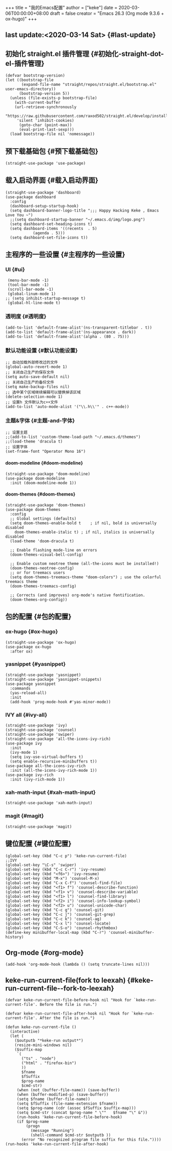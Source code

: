 +++
title = "我的Emacs配置"
author = ["keke"]
date = 2020-03-06T00:00:00+08:00
draft = false
creator = "Emacs 26.3 (Org mode 9.3.6 + ox-hugo)"
+++

## last update:<span class="timestamp-wrapper"><span class="timestamp">&lt;2020-03-14 Sat&gt;</span></span> {#last-update}


## 初始化 straight.el 插件管理 {#初始化-straight-dot-el-插件管理}

```emacs-lisp
(defvar bootstrap-version)
(let ((bootstrap-file
       (expand-file-name "straight/repos/straight.el/bootstrap.el" user-emacs-directory))
      (bootstrap-version 5))
  (unless (file-exists-p bootstrap-file)
    (with-current-buffer
	(url-retrieve-synchronously
	 "https://raw.githubusercontent.com/raxod502/straight.el/develop/install.el"
	 'silent 'inhibit-cookies)
      (goto-char (point-max))
      (eval-print-last-sexp)))
  (load bootstrap-file nil 'nomessage))
```


## 预下载基础包 {#预下载基础包}

```emacs-lisp
(straight-use-package 'use-package)
```


## 载入启动界面 {#载入启动界面}

```emacs-lisp
(straight-use-package 'dashboard)
(use-package dashboard
  :config
  (dashboard-setup-startup-hook)
  (setq dashboard-banner-logo-title ";;; Happy Hacking Keke , Emacs Love You ~")
  ;;(setq dashboard-startup-banner "~/.emacs.d/img/logo.png")
  (setq dashboard-set-heading-icons t)
  (setq dashboard-items '((recents  . 5)
			(agenda . 5)))
  (setq dashboard-set-file-icons t))

```


## 主程序的一些设置 {#主程序的一些设置}


### UI {#ui}

```emacs-lisp
 (menu-bar-mode -1)
 (tool-bar-mode -1)
 (scroll-bar-mode -1)
 (global-linum-mode 1)
;; (setq inhibit-startup-message t)
 (global-hl-line-mode t)
```


### 透明度 {#透明度}

```emacs-lisp
(add-to-list 'default-frame-alist'(ns-transparent-titlebar . t))
(add-to-list 'default-frame-alist'(ns-appearance . dark))
(add-to-list 'default-frame-alist'(alpha . (80 . 75)))
```


### 默认功能设置 {#默认功能设置}

```emacs-lisp
;; 自动加载外部修改过的文件
(global-auto-revert-mode 1)
;; 关闭自己生产的保存文件
(setq auto-save-default nil)
;; 关闭自己生产的备份文件
(setq make-backup-files nil)
;; 选中某个区域继续编辑可以替换掉该区域
(delete-selection-mode 1)
;; 设置h 文件默认为c++文件
(add-to-list 'auto-mode-alist '("\\.h\\'" . c++-mode))
```


### 主题&字体 {#主题-and-字体}

```emacs-lisp
;; 设置主题
;;(add-to-list 'custom-theme-load-path "~/.emacs.d/themes")
;;(load-theme 'dracula t)
;; 设置字体
(set-frame-font "Operator Mono 16")
```


#### doom-modeline {#doom-modeline}

```emacs-lisp
(straight-use-package 'doom-modeline)
(use-package doom-modeline
  :init (doom-modeline-mode 1))
```


#### doom-themes {#doom-themes}

```emacs-lisp
(straight-use-package 'doom-themes)
(use-package doom-themes
  :config
  ;; Global settings (defaults)
  (setq doom-themes-enable-bold t    ; if nil, bold is universally disabled
	doom-themes-enable-italic t) ; if nil, italics is universally disabled
  (load-theme 'doom-dracula t)

  ;; Enable flashing mode-line on errors
  (doom-themes-visual-bell-config)

  ;; Enable custom neotree theme (all-the-icons must be installed!)
  (doom-themes-neotree-config)
  ;; or for treemacs users
  (setq doom-themes-treemacs-theme "doom-colors") ; use the colorful treemacs theme
  (doom-themes-treemacs-config)

  ;; Corrects (and improves) org-mode's native fontification.
  (doom-themes-org-config))
```


## 包的配置 {#包的配置}


### ox-hugo {#ox-hugo}

```emacs-lisp
(straight-use-package 'ox-hugo)
(use-package ox-hugo
  :after ox)
```


### yasnippet {#yasnippet}

```emacs-lisp
(straight-use-package 'yasnippet)
(straight-use-package 'yasnippet-snippets)
(use-package yasnippet
  :commands
  (yas-reload-all)
  :init
  (add-hook 'prog-mode-hook #'yas-minor-mode))
```


### IVY all {#ivy-all}

```emacs-lisp
(straight-use-package 'ivy)
(straight-use-package 'counsel)
(straight-use-package 'swiper)
(straight-use-package 'all-the-icons-ivy-rich)
(use-package ivy
  :init
  (ivy-mode 1)
  (setq ivy-use-virtual-buffers t)
  (setq enable-recursive-minibuffers t))
(use-package all-the-icons-ivy-rich
  :init (all-the-icons-ivy-rich-mode 1))
(use-package ivy-rich
  :init (ivy-rich-mode 1))
```


### xah-math-input {#xah-math-input}

```emacs-lisp
(straight-use-package 'xah-math-input)
```


### magit {#magit}

```emacs-lisp
(straight-use-package 'magit)
```


## 键位配置 {#键位配置}

```emacs-lisp
(global-set-key (kbd "C-c p") 'keke-run-current-file)
;;IVY
(global-set-key "\C-s" 'swiper)
(global-set-key (kbd "C-c C-r") 'ivy-resume)
(global-set-key (kbd "<f6>") 'ivy-resume)
(global-set-key (kbd "M-x") 'counsel-M-x)
(global-set-key (kbd "C-x C-f") 'counsel-find-file)
(global-set-key (kbd "<f1> f") 'counsel-describe-function)
(global-set-key (kbd "<f1> v") 'counsel-describe-variable)
(global-set-key (kbd "<f1> l") 'counsel-find-library)
(global-set-key (kbd "<f2> i") 'counsel-info-lookup-symbol)
(global-set-key (kbd "<f2> u") 'counsel-unicode-char)
(global-set-key (kbd "C-c g") 'counsel-git)
(global-set-key (kbd "C-c j") 'counsel-git-grep)
(global-set-key (kbd "C-c k") 'counsel-ag)
(global-set-key (kbd "C-x l") 'counsel-locate)
(global-set-key (kbd "C-S-o") 'counsel-rhythmbox)
(define-key minibuffer-local-map (kbd "C-r") 'counsel-minibuffer-history)
```


## Org-mode {#org-mode}

```emacs-lisp
(add-hook 'org-mode-hook (lambda () (setq truncate-lines nil)))
```


## keke-run-current-file(fork to leexah) {#keke-run-current-file--fork-to-leexah}

```emacs-lisp
(defvar keke-run-current-file-before-hook nil "Hook for `keke-run-current-file'. Before the file is run.")

(defvar keke-run-current-file-after-hook nil "Hook for `keke-run-current-file'. After the file is run.")

(defun keke-run-current-file ()
  (interactive)
  (let (
	($outputb "*keke-run output*")
	(resize-mini-windows nil)
	($suffix-map
	 `(
	   ("ts" . "node")
	   ("html" . "firefox-bin")
	   ))
	   $fname
	   $fSuffix
	   $prog-name
	   $cmd-str)
	 (when (not (buffer-file-name)) (save-buffer))
	 (when (buffer-modified-p) (save-buffer))
	 (setq $fname (buffer-file-name))
	 (setq $fSuffix (file-name-extension $fname))
	 (setq $prog-name (cdr (assoc $fSuffix $suffix-map)))
	 (setq $cmd-str (concat $prog-name " \""   $fname "\" &"))
	 (run-hooks 'keke-run-current-file-before-hook)
	 (if $prog-name
	     (progn
	       (message "Running")
	       (shell-command $cmd-str $outputb ))
	   (error "No recognized program file suffix for this file."))))
(run-hooks 'keke-run-current-file-after-hook)
```
